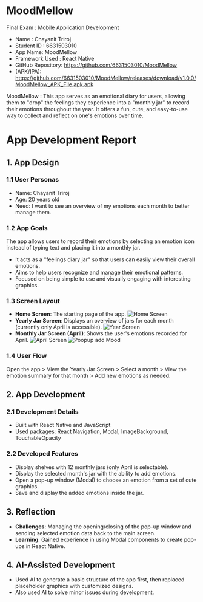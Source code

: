 # MoodMellow
Final Exam : Mobile Application Development

- Name : Chayanit Triroj
- Student ID : 6631503010
- App Name: MoodMellow
- Framework Used : React Native 
- GitHub Repository: https://github.com/6631503010/MoodMellow
- (APK/IPA): https://github.com/6631503010/MoodMellow/releases/download/v1.0.0/MoodMellow_APK_File.apk.apk

MoodMellow : This app serves as an emotional diary for users, allowing them to "drop" the feelings they experience into a "monthly jar" to record their emotions throughout the year. It offers a fun, cute, and easy-to-use way to collect and reflect on one's emotions over time.

# App Development Report

## 1. App Design

### 1.1 User Personas
- Name: Chayanit Triroj
- Age: 20 years old
- Need: I want to see an overview of my emotions each month to better manage them.

### 1.2 App Goals
The app allows users to record their emotions by selecting an emotion icon instead of typing text and placing it into a monthly jar.
- It acts as a "feelings diary jar" so that users can easily view their overall emotions.
- Aims to help users recognize and manage their emotional patterns.
- Focused on being simple to use and visually engaging with interesting graphics.

### 1.3 Screen Layout
- **Home Screen**: The starting page of the app.
![Home Screen](src/assets/HomeScreen.png)
- **Yearly Jar Screen**: Displays an overview of jars for each month (currently only April is accessible).
![Year Screen](src/assets/YearScreen.png)
- **Monthly Jar Screen (April)**: Shows the user's emotions recorded for April.
![April Screen](src/assets/AprilScreen.png)
![Poopup add Mood](src/assets/Popup.png)

### 1.4 User Flow
Open the app > View the Yearly Jar Screen > Select a month > View the emotion summary for that month > Add new emotions as needed.

## 2. App Development

### 2.1 Development Details
- Built with React Native and JavaScript
- Used packages: React Navigation, Modal, ImageBackground, TouchableOpacity

### 2.2 Developed Features
- Display shelves with 12 monthly jars (only April is selectable).
- Display the selected month's jar with the ability to add emotions.
- Open a pop-up window (Modal) to choose an emotion from a set of cute graphics.
- Save and display the added emotions inside the jar.

## 3. Reflection
- **Challenges**: Managing the opening/closing of the pop-up window and sending selected emotion data back to the main screen.
- **Learning**: Gained experience in using Modal components to create pop-ups in React Native.

## 4. AI-Assisted Development
- Used AI to generate a basic structure of the app first, then replaced placeholder graphics with customized designs.
- Also used AI to solve minor issues during development.


